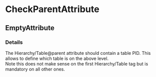 ﻿---  
uid: Validator_18_4_3  
---

# CheckParentAttribute

## EmptyAttribute

### Details

The Hierarchy\/Table@parent attribute should contain a table PID. This allows to define which table is on the above level.  
Note this does not make sense on the first Hierarchy\/Table tag but is mandatory on all other ones.
